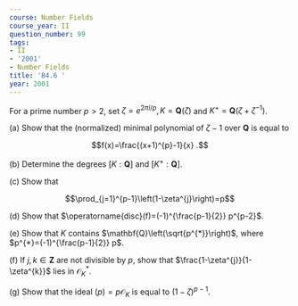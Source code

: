```yaml
---
course: Number Fields
course_year: II
question_number: 99
tags:
- II
- '2001'
- Number Fields
title: 'B4.6 '
year: 2001
---
```



For a prime number $p>2$, set $\zeta=e^{2 \pi i / p}, K=\mathbf{Q}(\zeta)$ and $K^{+}=\mathbf{Q}\left(\zeta+\zeta^{-1}\right)$.

(a) Show that the (normalized) minimal polynomial of $\zeta-1$ over $\mathbf{Q}$ is equal to

$$f(x)=\frac{(x+1)^{p}-1}{x} .$$

(b) Determine the degrees $[K: \mathbf{Q}]$ and $\left[K^{+}: \mathbf{Q}\right]$.

(c) Show that

$$\prod_{j=1}^{p-1}\left(1-\zeta^{j}\right)=p$$

(d) Show that $\operatorname{disc}(f)=(-1)^{\frac{p-1}{2}} p^{p-2}$.

(e) Show that $K$ contains $\mathbf{Q}\left(\sqrt{p^{*}}\right)$, where $p^{*}=(-1)^{\frac{p-1}{2}} p$.

(f) If $j, k \in \mathbf{Z}$ are not divisible by $p$, show that $\frac{1-\zeta^{j}}{1-\zeta^{k}}$ lies in $\mathcal{O}_{K}^{*}$.

(g) Show that the ideal $(p)=p \mathcal{O}_{K}$ is equal to $(1-\zeta)^{p-1}$.